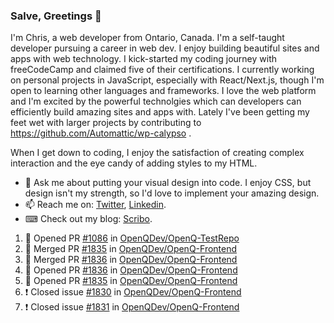 ### Salve, Greetings 👋

I'm Chris, a web developer from Ontario, Canada. I'm a self-taught developer pursuing a career in web dev. I enjoy building beautiful sites and apps with web technology.
I kick-started my coding journey with freeCodeCamp and claimed five of their certifications.  I currently working on personal projects in JavaScript, especially with React/Next.js, though I'm open to learning other languages and frameworks. I love the web platform and I'm excited by the powerful technolgies which can developers can efficiently build amazing sites and apps with. Lately I've been getting my feet wet with larger projects by contributing to https://github.com/Automattic/wp-calypso .

When I get down to coding, I enjoy the satisfaction of creating complex interaction and the eye candy of adding styles to my HTML. 

- 💬 Ask me about putting your visual design into code. I enjoy CSS, but design isn't my strength, so I'd love to implement your amazing design.
- 📫 Reach me on: [Twitter](https://twitter.com/Christo28120856), [Linkedin](https://www.linkedin.com/in/christopher-stevers-07b9a5204/).
- ⌨ Check out my blog: [Scribo](https://christopherstevers.cf).
<!--
**Christopher-Stevers/Christopher-Stevers** is a ✨ _special_ ✨ repository because its `README.md` (this file) appears on your GitHub profile.

Here are some ideas to get you started:

- 🔭 I’m currently working on ...
- 🌱 I’m currently learning ...
- 👯 I’m looking to collaborate on ...
- 🤔 I’m looking for help with ...
- 😄 Pronouns: ...
- ⚡ Fun fact: ...
-->

<!--START_SECTION:activity-->
1. 💪 Opened PR [#1086](https://github.com/OpenQDev/OpenQ-TestRepo/pull/1086) in [OpenQDev/OpenQ-TestRepo](https://github.com/OpenQDev/OpenQ-TestRepo)
2. 🎉 Merged PR [#1835](https://github.com/OpenQDev/OpenQ-Frontend/pull/1835) in [OpenQDev/OpenQ-Frontend](https://github.com/OpenQDev/OpenQ-Frontend)
3. 🎉 Merged PR [#1836](https://github.com/OpenQDev/OpenQ-Frontend/pull/1836) in [OpenQDev/OpenQ-Frontend](https://github.com/OpenQDev/OpenQ-Frontend)
4. 💪 Opened PR [#1836](https://github.com/OpenQDev/OpenQ-Frontend/pull/1836) in [OpenQDev/OpenQ-Frontend](https://github.com/OpenQDev/OpenQ-Frontend)
5. 💪 Opened PR [#1835](https://github.com/OpenQDev/OpenQ-Frontend/pull/1835) in [OpenQDev/OpenQ-Frontend](https://github.com/OpenQDev/OpenQ-Frontend)
6. ❗️ Closed issue [#1830](https://github.com/OpenQDev/OpenQ-Frontend/issues/1830) in [OpenQDev/OpenQ-Frontend](https://github.com/OpenQDev/OpenQ-Frontend)
7. ❗️ Closed issue [#1831](https://github.com/OpenQDev/OpenQ-Frontend/issues/1831) in [OpenQDev/OpenQ-Frontend](https://github.com/OpenQDev/OpenQ-Frontend)
<!--END_SECTION:activity-->
